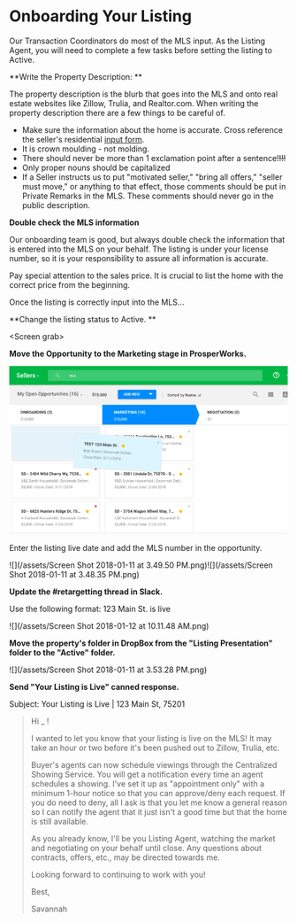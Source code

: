 # Onboarding Your Listing

Our Transaction Coordinators do most of the MLS input. As the Listing Agent, you will need to complete a few tasks before setting the listing to Active.

**Write the Property Description: **

The property description is the blurb that goes into the MLS and onto real estate websites like Zillow, Trulia, and Realtor.com. When writing the property description there are a few things to be careful of.

* Make sure the information about the home is accurate. Cross reference the seller's residential [input form](http://www.ntreis.net/documents/Forms_1382014171531.pdf). 
* It is crown moulding - not molding.
* There should never be more than 1 exclamation point after a sentence!~~!!!~~
* Only proper nouns should be capitalized
* If a Seller instructs us to put "motivated seller," "bring all offers," "seller must move," or anything to that effect, those comments should be put in Private Remarks in the MLS. These comments should never go in the public description.

**Double check the MLS information**

Our onboarding team is good, but always double check the information that is entered into the MLS on your behalf. The listing is under your license number, so it is your responsibility to assure all information is accurate.

Pay special attention to the sales price. It is crucial to list the home with the correct price from the beginning.

Once the listing is correctly input into the MLS...

**Change the listing status to Active. **

&lt;Screen grab&gt;

**Move the Opportunity to the Marketing stage in ProsperWorks.**

![](/assets/PW1.png)

Enter the listing live date and add the MLS number in the opportunity.

![](/assets/Screen Shot 2018-01-11 at 3.49.50 PM.png)![](/assets/Screen Shot 2018-01-11 at 3.48.35 PM.png)

**Update the \#retargetting thread in Slack.**

Use the following format: 123 Main St. is live

![](/assets/Screen Shot 2018-01-12 at 10.11.48 AM.png)

**Move the property's folder in DropBox from the "Listing Presentation" folder to the "Active" folder.**

![](/assets/Screen Shot 2018-01-11 at 3.53.28 PM.png)

**Send "Your Listing is Live" canned response.**

Subject: Your Listing is Live \| 123 Main St, 75201

> Hi \_ !
>
> I wanted to let you know that your listing is live on the MLS! It may take an hour or two before it's been pushed out to Zillow, Trulia, etc.
>
> Buyer's agents can now schedule viewings through the Centralized Showing Service. You will get a notification every time an agent schedules a showing. I've set it up as "appointment only" with a minimum 1-hour notice so that you can approve/deny each request. If you do need to deny, all I ask is that you let me know a general reason so I can notify the agent that it just isn't a good time but that the home is still available.
>
> As you already know, I'll be you Listing Agent, watching the market and negotiating on your behalf until close. Any questions about contracts, offers, etc., may be directed towards me.
>
> Looking forward to continuing to work with you!
>
> Best,
>
> Savannah



